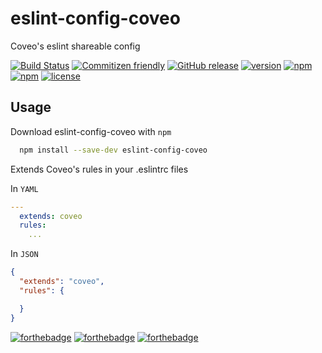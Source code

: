 # eslint-config-coveo

Coveo's eslint shareable config

[![Build Status](https://travis-ci.org/coveo/eslint-config-coveo.svg?branch=master)](https://travis-ci.org/coveo/eslint-config-coveo)
[![Commitizen friendly](https://img.shields.io/badge/commitizen-friendly-brightgreen.svg)](http://commitizen.github.io/cz-cli/)
[![GitHub release](https://img.shields.io/github/release/coveo/eslint-config-coveo.svg)](https://github.com/coveo/eslint-config-coveo/releases/)
[![version](https://img.shields.io/npm/v/eslint-config-coveo.svg)](https://www.npmjs.org/package/eslint-config-coveo)
[![npm](https://img.shields.io/npm/dt/eslint-config-coveo.svg)](https://www.npmjs.org/package/eslint-config-coveo)
[![npm](https://img.shields.io/npm/dm/eslint-config-coveo.svg)](https://www.npmjs.org/package/eslint-config-coveo)
[![license](https://img.shields.io/github/license/coveo/eslint-config-coveo.svg)](https://github.com/coveo/eslint-config-coveo/blob/master/LICENSE)

## Usage

Download eslint-config-coveo with `npm`

```sh
  npm install --save-dev eslint-config-coveo
```

Extends Coveo's rules in your .eslintrc files

In `YAML`

```yaml
---
  extends: coveo
  rules:
    ...
```

In `JSON`

```json
{
  "extends": "coveo",
  "rules": {

  }
}
```

[![forthebadge](http://forthebadge.com/images/badges/built-with-love.svg)](http://forthebadge.com)
[![forthebadge](http://forthebadge.com/images/badges/built-by-developers.svg)](http://forthebadge.com)
[![forthebadge](http://forthebadge.com/images/badges/uses-js.svg)](http://forthebadge.com)
